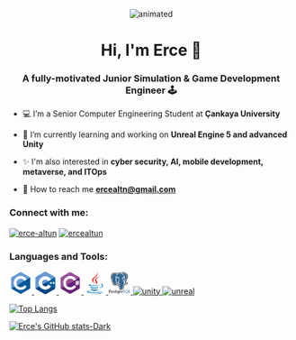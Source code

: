 <p align="center">
<img src="https://media.giphy.com/media/JOrBpgP5CkzU4/giphy.gif" alt="animated" />
</p>

<h1 align="center">Hi, I'm Erce 👋</h1>

<h3 align="center">A fully-motivated Junior Simulation & Game Development Engineer 🕹️ </h3>

- 💻 I’m a Senior Computer Engineering Student at **Çankaya University**

- 👾 I’m currently learning and working on **Unreal Engine 5 and advanced Unity**

- ✨ I'm also interested in **cyber security, AI, mobile development, metaverse, and ITOps**

- 📧 How to reach me **ercealtn@gmail.com**

<h3 align="left">Connect with me:</h3>
<p align="left">
<a href="https://linkedin.com/in/erce-altun" target="blank"><img align="center" src="https://raw.githubusercontent.com/rahuldkjain/github-profile-readme-generator/master/src/images/icons/Social/linked-in-alt.svg" alt="erce-altun" height="30" width="40" /></a>
<a href="https://instagram.com/ercealtun" target="blank"><img align="center" src="https://raw.githubusercontent.com/rahuldkjain/github-profile-readme-generator/master/src/images/icons/Social/instagram.svg" alt="ercealtun" height="30" width="40" /></a>
</p>

<h3 align="left">Languages and Tools:</h3>
<p align="left"> <a href="https://www.cprogramming.com/" target="_blank" rel="noreferrer"> <img src="https://raw.githubusercontent.com/devicons/devicon/master/icons/c/c-original.svg" alt="c" width="40" height="40"/> </a> <a href="https://www.w3schools.com/cpp/" target="_blank" rel="noreferrer"> <img src="https://raw.githubusercontent.com/devicons/devicon/master/icons/cplusplus/cplusplus-original.svg" alt="cplusplus" width="40" height="40"/> </a> <a href="https://www.w3schools.com/cs/" target="_blank" rel="noreferrer"> <img src="https://raw.githubusercontent.com/devicons/devicon/master/icons/csharp/csharp-original.svg" alt="csharp" width="40" height="40"/> </a><a href="https://www.java.com" target="_blank" rel="noreferrer"> <img src="https://raw.githubusercontent.com/devicons/devicon/master/icons/java/java-original.svg" alt="java" width="40" height="40"/> </a> <a href="https://www.postgresql.org" target="_blank" rel="noreferrer"> <img src="https://raw.githubusercontent.com/devicons/devicon/master/icons/postgresql/postgresql-original-wordmark.svg" alt="postgresql" width="40" height="40"/> </a> <a href="https://unity.com/" target="_blank" rel="noreferrer"> <img src="https://www.vectorlogo.zone/logos/unity3d/unity3d-icon.svg" alt="unity" width="40" height="40"/> </a> <a href="https://unrealengine.com/" target="_blank" rel="noreferrer"> <img src="https://raw.githubusercontent.com/kenangundogan/fontisto/036b7eca71aab1bef8e6a0518f7329f13ed62f6b/icons/svg/brand/unreal-engine.svg" alt="unreal" width="40" height="40"/> </a> </p>

[![Top Langs](https://github-readme-stats.vercel.app/api/top-langs/?username=ercealtun&layout=compact&theme=dark)](https://github.com/ercealtun/github-readme-stats)


[![Erce's GitHub stats-Dark](https://github-readme-stats.vercel.app/api?username=ercealtun&show_icons=true&theme=dark#)](https://github.com/ercealtun/github-readme-stats)

